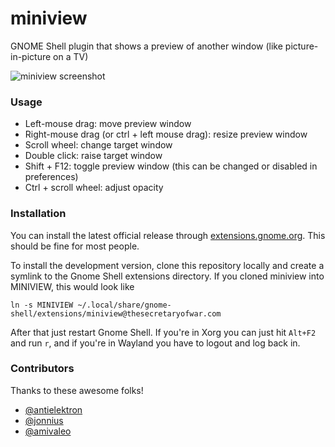 miniview
========

GNOME Shell plugin that shows a preview of another window (like picture-in-picture on a TV)

![miniview screenshot](screenshot.png)

### Usage

- Left-mouse drag: move preview window
- Right-mouse drag (or ctrl + left mouse drag): resize preview window
- Scroll wheel: change target window
- Double click: raise target window
- Shift + F12: toggle preview window (this can be changed or disabled in preferences)
- Ctrl + scroll wheel: adjust opacity

### Installation

You can install the latest official release through [extensions.gnome.org](https://extensions.gnome.org/extension/1459/miniview/). This should be fine for most people.

To install the development version, clone this repository locally and create a symlink to the Gnome Shell extensions directory. If you cloned miniview into MINIVIEW, this would look like

```
ln -s MINIVIEW ~/.local/share/gnome-shell/extensions/miniview@thesecretaryofwar.com
```

After that just restart Gnome Shell. If you're in Xorg you can just hit `Alt+F2` and run `r`, and if you're in Wayland you have to logout and log back in.

### Contributors

Thanks to these awesome folks!
- [@antielektron](https://github.com/antielektron)
- [@jonnius](https://github.com/jonnius)
- [@amivaleo](https://github.com/amivaleo)
